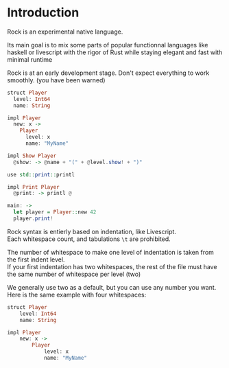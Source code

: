 # Introduction

Rock is an experimental native language.

Its main goal is to mix some parts of popular functionnal languages like haskell or livescript with
the rigor of Rust while staying elegant and fast with minimal runtime

Rock is at an early development stage. Don't expect everything to work smoothly. (you have been warned)

```haskell
struct Player
  level: Int64
  name: String

impl Player
  new: x ->
    Player
      level: x
      name: "MyName"

impl Show Player
  @show: -> @name + "(" + @level.show! + ")"

use std::print::printl

impl Print Player
  @print: -> printl @

main: ->
  let player = Player::new 42
  player.print!
```

Rock syntax is entierly based on indentation, like Livescript.  
Each whitespace count, and tabulations `\t` are prohibited.  

The number of whitespace to make one level of indentation is taken from the first indent level.  
If your first indentation has two whitespaces, the rest of the file must have the same number of whitespace per level (two)

We generally use two as a default, but you can use any number you want. Here is the same example with four whitespaces:

```haskell
struct Player
    level: Int64
    name: String

impl Player
    new: x ->
        Player
            level: x
            name: "MyName"
```

